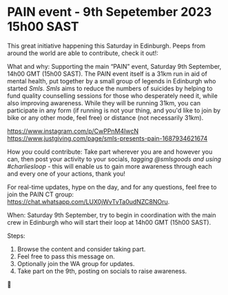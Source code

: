 # PAIN event - 9th Sepetember 2023 15h00 SAST

This great initiative happening this Saturday in Edinburgh. Peeps from around the world are able to contribute, check it out!:

What and why: Supporting the main “PAIN” event, Saturday 9th September, 14h00 GMT (15h00 SAST). The PAIN event itself is a 31km run in aid of mental health, put together by a small group of legends in Edinburgh who started _Smls_. _Smls_ aims to reduce the numbers of suicides by helping to fund quality counselling sessions for those who desperately need it, while also improving awareness. While they will be running 31km, you can participate in any form (if running is not your thing, and you'd like to join by bike or any other mode, feel free) or distance (not necessarily 31km).

https://www.instagram.com/p/CwPPnM4IwcN
https://www.justgiving.com/page/smls-presents-pain-1687934621674 

How _you_ could contribute: Take part wherever you are and however you can, then post your activity to your socials, *tagging @smlsgoods and using #charliesloop* - this will enable us to gain more awareness through each and every one of your actions, thank you! 

For real-time updates, hype on the day, and for any questions, feel free to join the PAIN CT group: https://chat.whatsapp.com/LUX0jWvTvTa0udNZC8NOru.

When: Saturday 9th September, try to begin in coordination with the main crew in Edinburgh who will start their loop at 14h00 GMT (15h00 SAST). 

Steps:
1. Browse the content and consider taking part.
2. Feel free to pass this message on.
3. Optionally join the WA group for updates.
4. Take part on the 9th, posting on socials to raise awareness.

🫶

